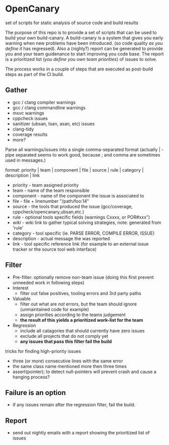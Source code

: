 # OpenCanary
set of scripts for static analysis of source code and build results

The purpose of this repo is to provide a set of scripts that can be used to build your own build-canary.
A build-canary is a system that gives you early warning when new problems have been introduced. (so code quality _as you define it_ has regressed). Also a (nighly?) report can be generated to provide you and your team guidenance to start improving you code base. The report is a prioritized list (_you define you own team priorities_) of issues to solve.

The process works in a couple of steps that are executed as post-build steps as part of the CI build.

## Gather
- gcc / clang compiler warnings
- gcc / clang commandline warnings
- msvc warnings
- cppcheck issues
- sanitizer (ubsan, tsan, asan, etc) issues 
- clang-tidy
- coverage results
- more?

Parse all warnings/issues into a single comma-separated format (actually | - pipe separated seems to work good, because ; and comma are sometimes used in messages.)

format:
priority | team | component | file | source | rule | category | description | link

* priority - team assigned priority
* team - name of the team responsible
* component - name of the component the issue is associated to 
* file - file + linenumber  "/path/foo:14"
* source - the tools that produced the issue (gcc/coverage, cppcheck/opencanary,ubsan,etc.)
* rule - optional tools specific fields (warnings Cxxxx, or POR#xxx")
* *wiki* - wiki link to gather typical solving strategies, note: generated from 'rule' 
* category - tool specific (ie. PARSE ERROR, COMPILE ERROR, ISSUE)
* description - actual message the was reported
* link - tool specific reference link (for example to an external issue tracker or the source tool web interface)

## Filter
- Pre-filter: optionally remove non-team issue (doing this first prevent unneeded work in following steps) 
- Interest
  - filter out false positives, tooling errors and 3rd party paths
- Valuable
  - filter out what are _not_ errors, but the team should ignore (unmaintained code for example) 
  - assign priorities according to the teams judgement
  - **the result of this yields a prioritized work-list for the team**
- Regression
  - include all catagories that should currently have zero issues
  - exclude all projects that do not comply yet
  - **any issues that pass this filter fail the build**


tricks for finding high-priority issues
- three (or more) consecutive lines with the same error
- the same class name mentioned more then three times
- assert(pointer); to detect null-pointers will prevent crash and cause a hanging process?

## Failure is an option

- if any issues remain after the regression filter, fail the build.

## Report

- send out nightly emails with a report showing the prioritized list of issues

